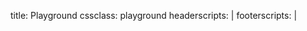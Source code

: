 title: Playground
cssclass: playground
headerscripts: |
    <link rel="stylesheet" type="text/css" href="/css/samples.css" />
footerscripts: |
    <script src="/libs/ace.js" type="text/javascript" charset="utf-8"></script>
    <script src="/libs/Chart.min.js" type="text/javascript" charset="utf-8"></script>
    <script src="/libs/director.min.js"></script>
    <script src="/libs/noder.dev.min.js">
        {
            packaging: {
                baseUrl: "/"
            },
            resolver: {
                "default" : (location.href.indexOf("dev") !== -1 ? {
                    "uglify-js" : "/libs/uglify-js"
                } : {})
            }
        }
    </script>
    <script src="/dist/<%=version%>/hashspace-noder.min.js" type="text/javascript"></script>
    <script src="/dist/<%=version%>/hashspace-noder-gestures.min.js" type="text/javascript"></script>
    <script src="/playground/playground-samples-all.js" type="text/javascript"></script>
    <script src="/playground/playground-all.js" type="text/javascript"></script>
    <script type="noder">
        window.hashspace_version = "<%=version%>";
        var Playground = require("/playground/playground");
        var playground = new Playground("main", location.href.indexOf("dev") !== -1);
        var sample = window.location.hash.length > 0 ? window.location.hash.substr(1) : 0;
        playground.showSample(sample);

        Router({
            ':key': playground.loadSample.bind(playground)
        }).init();
    </script>
---

<div id="main"></div>
